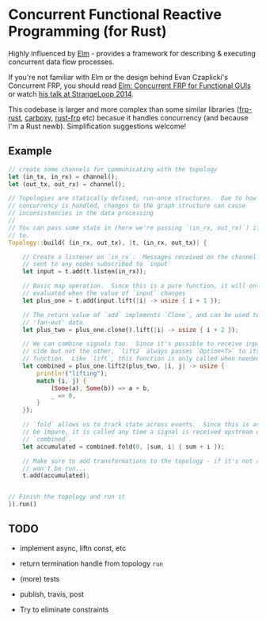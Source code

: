 # Concurrent Functional Reactive Programming (for Rust)

Highly influenced by [Elm](http://elm-lang.org/) - provides a framework for describing & executing 
concurrent data flow processes.

If you're not familiar with Elm or the design behind Evan Czaplicki's 
Concurrent FRP, you should read [Elm: Concurrent FRP for Functional
GUIs](http://elm-lang.org/papers/concurrent-frp.pdf) or watch [his talk at
StrangeLoop 2014](https://www.youtube.com/watch?v=Agu6jipKfYw).

This codebase is larger and more complex than some similar libraries
([frp-rust](https://github.com/tiffany352/frp-rust),
[carboxy](https://github.com/aepsil0n/carboxyl),
[rust-frp](https://github.com/glaebhoerl/rust-frp) etc) becasue it handles
concurrency (and because I'm a Rust newb).  Simplification suggestions welcome!


## Example

```rust
// create some channels for communicating with the topology
let (in_tx, in_rx) = channel();
let (out_tx, out_rx) = channel();

// Topologies are statically defined, run-once structures.  Due to how
// concurrency is handled, changes to the graph structure can cause
// inconsistencies in the data processing
// 
// You can pass some state in (here we're passing `(in_rx, out_rx)`) if you need
// to.
Topology::build( (in_rx, out_tx), |t, (in_rx, out_tx)| {

    // Create a listener on `in_rx`.  Messages received on the channel will be
    // sent to any nodes subscribed to `input`
    let input = t.add(t.listen(in_rx));

    // Basic map operation.  Since this is a pure function, it will only be
    // evaluated when the value of `input` changes
    let plus_one = t.add(input.lift(|i| -> usize { i + 1 });

    // The return value of `add` implements `Clone`, and can be used to
    // 'fan-out' data
    let plus_two = plus_one.clone().lift(|i| -> usize { i + 2 });

    // We can combine signals too.  Since it's possible to receive input on one
    // side but not the other, `lift2` always passes `Option<T>` to its
    // function.  Like `lift`, this function is only called when needed
    let combined = plus_one.lift2(plus_two, |i, j| -> usize {
        println!("lifting");
        match (i, j) {
            (Some(a), Some(b)) => a + b,
            _ => 0,
        } 
    });

    // `fold` allows us to track state across events.  Since this is assumed to
    // be impure, it is called any time a signal is received upstream of
    // `combined`.
    let accumulated = combined.fold(0, |sum, i| { sum + i });

    // Make sure to add transformations to the topology - if it's not added it
    // won't be run...
    t.add(accumulated);


// Finish the topology and run it
}).run()
```

## TODO

* implement async, liftn const, etc

* return termination handle from topology `run`
* (more) tests
* publish, travis, post
* Try to eliminate constraints
